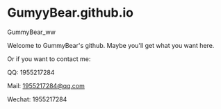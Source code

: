 # GumyyBear.github.io
GummyBear_ww

Welcome to GummyBear's github.
Maybe you'll get what you want here.

Or if you want to contact me:

QQ:      1955217284

Mail:    1955217284@qq.com

Wechat:  1955217284
